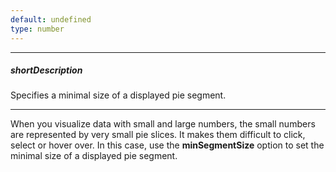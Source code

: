 ```yaml
---
default: undefined
type: number
---
```

---
##### shortDescription
Specifies a minimal size of a displayed pie segment.

---
When you visualize data with small and large numbers, the small numbers are represented by very small pie slices. It makes them difficult to click, select or hover over. In this case, use the **minSegmentSize** option to set the minimal size of a displayed pie segment.